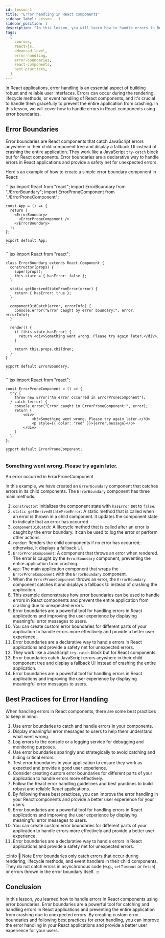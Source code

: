 ```yaml
---
id: lesson-1
title: "Error handling in React components"
sidebar_label: Lesson - 1
sidebar_position: 1
description: "In this lesson, you will learn how to handle errors in React components using error boundaries. We will cover what error boundaries are, how to create custom error boundaries, and best practices for handling errors in your React applications."
tags:
  [
    courses,
    react-js,
    advanced-level,
    error-handling,
    error-boundaries,
    react-components,
    best-practices,
  ]
---
```


In React applications, error handling is an essential aspect of building robust and reliable user interfaces. Errors can occur during the rendering, lifecycle methods, or event handling of React components, and it's crucial to handle them gracefully to prevent the entire application from crashing. In this lesson, we will cover how to handle errors in React components using error boundaries.

## Error Boundaries

Error boundaries are React components that catch JavaScript errors anywhere in their child component tree and display a fallback UI instead of crashing the entire application. They work like a JavaScript `try-catch` block but for React components. Error boundaries are a declarative way to handle errors in React applications and provide a safety net for unexpected errors.

Here's an example of how to create a simple error boundary component in React:

<Tabs>
  <TabItem value="App.js" label="App.js">
    ```jsx
    import React from "react";
    import ErrorBoundary from "./ErrorBoundary";
    import ErrorProneComponent from "./ErrorProneComponent";

    const App = () => {
      return (
        <ErrorBoundary>
          <ErrorProneComponent />
        </ErrorBoundary>
      );
    };

    export default App;
    ```

  </TabItem>
  <TabItem value="ErrorBoundary.js" label="ErrorBoundary.js">
    ```jsx
    import React from "react";

    class ErrorBoundary extends React.Component {
      constructor(props) {
        super(props);
        this.state = { hasError: false };
      }

      static getDerivedStateFromError(error) {
        return { hasError: true };
      }

      componentDidCatch(error, errorInfo) {
        console.error("Error caught by error boundary:", error, errorInfo);
      }

      render() {
        if (this.state.hasError) {
          return <div>Something went wrong. Please try again later.</div>;
        }

        return this.props.children;
      }
    }

    export default ErrorBoundary;
    ```

  </TabItem>
  <TabItem value="ErrorProneComponent.js" label="ErrorProneComponent.js">
    ```jsx
    import React from "react";

    const ErrorProneComponent = () => {
      try {
        throw new Error("An error occurred in ErrorProneComponent");
      } catch (error) {
        console.error("Error caught in ErrorProneComponent:", error);
        return (
            <div>
                <h3>Something went wrong. Please try again later.</h3>
                <p style={{ color: "red" }}>{error.message}</p>
            </div>
        )
      }
    };

    export default ErrorProneComponent;
    ```

  </TabItem>
  <TabItem value="BrowserWindow" label="BrowserWindow">
    <BrowserWindow minHeight={300}>
      <div>
        <h3>Something went wrong. Please try again later.</h3>
        <p style={{ color: "red" }}>An error occurred in ErrorProneComponent</p>
      </div>
    </BrowserWindow>
  </TabItem>
</Tabs>

In this example, we have created an `ErrorBoundary` component that catches errors in its child components. The `ErrorBoundary` component has three main methods:

1. `constructor`: Initializes the component state with `hasError` set to `false`.
2. `static getDerivedStateFromError`: A static method that is called when an error is thrown in a child component. It updates the component state to indicate that an error has occurred.
3. `componentDidCatch`: A lifecycle method that is called after an error is caught by the error boundary. It can be used to log the error or perform other actions.
4. `render`: Renders the child components if no error has occurred; otherwise, it displays a fallback UI.
5. `ErrorProneComponent`: A component that throws an error when rendered. The error is caught by the `ErrorBoundary` component, preventing the entire application from crashing.
6. `App`: The main application component that wraps the `ErrorProneComponent` with the `ErrorBoundary` component.
7. When the `ErrorProneComponent` throws an error, the `ErrorBoundary` component catches it and displays a fallback UI instead of crashing the application.
8. This example demonstrates how error boundaries can be used to handle errors in React components and prevent the entire application from crashing due to unexpected errors.
9. Error boundaries are a powerful tool for handling errors in React applications and improving the user experience by displaying meaningful error messages to users.
10. You can create custom error boundaries for different parts of your application to handle errors more effectively and provide a better user experience.
11. Error boundaries are a declarative way to handle errors in React applications and provide a safety net for unexpected errors.
12. They work like a JavaScript `try-catch` block but for React components.
13. Error boundaries catch JavaScript errors anywhere in their child component tree and display a fallback UI instead of crashing the entire application.
14. Error boundaries are a powerful tool for handling errors in React applications and improving the user experience by displaying meaningful error messages to users.

## Best Practices for Error Handling

When handling errors in React components, there are some best practices to keep in mind:

1. Use error boundaries to catch and handle errors in your components.
2. Display meaningful error messages to users to help them understand what went wrong.
3. Log errors to the console or a logging service for debugging and monitoring purposes.
4. Use error boundaries sparingly and strategically to avoid catching and hiding critical errors.
5. Test error boundaries in your application to ensure they work as expected and provide a good user experience.
6. Consider creating custom error boundaries for different parts of your application to handle errors more effectively.
7. Follow the React error handling guidelines and best practices to build robust and reliable React applications.
8. By following these best practices, you can improve the error handling in your React components and provide a better user experience for your users.
9. Error boundaries are a powerful tool for handling errors in React applications and improving the user experience by displaying meaningful error messages to users.
10. You can create custom error boundaries for different parts of your application to handle errors more effectively and provide a better user experience.
11. Error boundaries are a declarative way to handle errors in React applications and provide a safety net for unexpected errors.

:::info 📝 Note
Error boundaries only catch errors that occur during rendering, lifecycle methods, and event handlers in their child components. They do not catch errors in asynchronous code (e.g., `setTimeout` or `fetch`) or errors thrown in the error boundary itself.
:::

## Conclusion

In this lesson, you learned how to handle errors in React components using error boundaries. Error boundaries are a powerful tool for catching and handling errors in React applications and preventing the entire application from crashing due to unexpected errors. By creating custom error boundaries and following best practices for error handling, you can improve the error handling in your React applications and provide a better user experience for your users.
